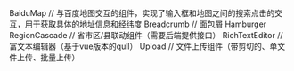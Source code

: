 BaiduMap       // 与百度地图交互的组件，实现了输入框和地图之间的搜索点击的交互，用于获取具体的地址信息和经纬度
Breadcrumb     // 面包屑
Hamburger
RegionCascade   // 省市区/县联动组件（需要后端提供接口）
RichTextEditor  // 富文本编辑器（基于vue版本的qull）
Upload          // 文件上传组件（带剪切的、单文件上传、批量上传）

